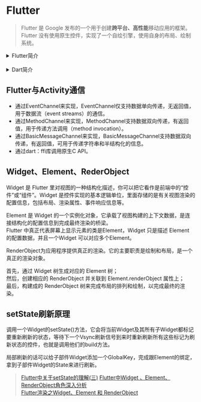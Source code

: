 # Flutter

> Flutter 是 Google 发布的一个用于创建**跨平台、高性能**移动应用的框架。  
> Flutter 没有使用原生控件，实现了一个自绘引擎，使用自身的布局、绘制系统。

<details><summary>Flutter简介</summary>

从 2017 年 Google I/O 大会上，Google 首次发布 Flutter 到 2021年8月底，已经有 127K 的 Star，Star 数量 Github 上排名前 20 。经历了4年多的时间，Flutter 生态系统得以快速增长，国内外有非常多基于 Flutter 的成功案例，国内的互联网公司基本都有专门的 Flutter 团队。总之，历时 4 年，Flutter 发展飞快，已在业界得到了广泛的关注和认可，在开发者中受到了热烈的欢迎，成为了移动跨端开发中最受欢迎的框架之一。

**Flutter的优势：**

- 生态：Flutter 生态系统发展迅速，社区非常活跃，无论是开发者数量还是第三方组件都已经非常可观。
- 技术支持：现在 Google 正在大力推广Flutter，Flutter 的作者中很多人都是来自Chromium团队，并且 Github上活跃度很高。另一个角度，从 Flutter 诞生到现在，频繁的版本发布也可以看出 Google 对 Flutter的投入的资源不小，所以在官方技术支持这方面，大可不必担心。
- 开发效率：一套代码，多端运行；并且在开发过程中 Flutter 的热重载可帮助开发者快速地进行测试、构建UI、添加功能并更快地修复错误。在 iOS 和 Android 模拟器或真机上可以实现毫秒级热重载，并且不会丢失状态。这真的很棒，相信我，如果你是一名原生开发者，体验了Flutter开发流后，很可能就不想重新回去做原生了，毕竟很少有人不吐槽原生开发的编译速度。

**跨平台技术对比：**

|技术类型|UI渲染方式|性能|开发效率|动态化|框架代表|
|--|--|--|--|--|--|
|H5 + 原生|WebView渲染|一般|高|支持|Cordova、Ionic|
|JavaScript + 原生渲染|原生控件渲染|好|中|支持|RN、Weex|
|自绘UI + 原生|调用系统API渲染|好|Flutter高, Qt低|默认不支持|Qt、Flutter|

**Flutter为什么不支持动态化？**

Flutter 的 Release 包默认是使用 Dart AOT 模式编译的，所以不支持动态化，但 Dart 还有 JIT 或 snapshot 运行方式，这些模式都是支持动态化的。

> [美团外卖Flutter动态化实践](https://tech.meituan.com/2020/06/23/meituan-flutter-flap.html)

</details>
<br>

<details><summary>Dart简介</summary>

**Dart是单线程模型，所以也就没有了所谓的主线程/子线程之分。**

Dart也是**Event-Looper**以及**Event-Queue**的模型，所有的事件都是通过**EventLooper**依次执行。  
而Dart的EventLoop就是： 从EventQueue中获取Event， 处理Event， 直到EventQueue为空。

Dart在异步调用中有三个关键词，**async、await、Future**，其中async和await需要一起使用。

在Dart中可以通过async和await进行异步操作，async表示开启一个异步操作，也可以返回一个Future结果。
如果没有返回值，则默认返回一个返回值为null的Future。

async、await本质上就是Dart对异步操作的一个语法糖，可以减少异步调用的嵌套调用，并且由async修饰后返回一个Future，外界可以以链式调用的方式调用。这个语法是JS的ES7标准中推出的，Dart的设计和JS相同。

**Future就是延时操作的一个封装，可以将异步任务封装为Future对象**。获取到Future对象后，最简单的方法就是用await修饰，并等待返回结果继续向下执行。正如上面async、await中讲到的，使用await修饰时需要配合async一起使用。

**isolate是Dart平台对线程的实现方案**，但和普通Thread不同的是，isolate拥有独立的内存，**isolate由线程和独立内存构成**。正是由于isolate线程之间的内存不共享，所以isolate线程之间并不存在资源抢夺的问题，所以也不需要锁。

</details>

## Flutter与Activity通信

- 通过EventChannel来实现，EventChannel仅支持数据单向传递，无返回值，用于数据流（event streams）的通信。  
- 通过MethodChannel来实现，MethodChannel支持数据双向传递，有返回值，用于传递方法调用（method invocation）。  
- 通过BasicMessageChannel来实现，BasicMessageChannel支持数据双向传递，有返回值，可用于传递字符串和半结构化的信息。  
- 通过dart：ffi库调用原生C API。

## Widget、Element、RederObject

Widget 是 Flutter 里对视图的一种结构化描述，你可以把它看作是前端中的“控件”或“组件”。Widget 是控件实现的基本逻辑单位，里面存储的是有关视图渲染的配置信息，包括布局、渲染属性、事件响应信息等。

Element 是 Widget 的一个实例化对象，它承载了视图构建的上下文数据，是连接结构化的配置信息到完成最终渲染的桥梁。  
Flutter 中真正代表屏幕上显示元素的类是Element，Widget 只是描述 Element 的配置数据，并且一个Widget 可以对应多个Element。

RenderObject为应用程序提供真正的渲染。它的主要职责是绘制和布局，是一个真正的渲染对象。

首先，通过 Widget 树生成对应的 Element 树；  
然后，创建相应的 RenderObject 并关联到 Element.renderObject 属性上；  
最后，构建成的 RenderObject 树来完成布局的排列和绘制，以完成最终的渲染。  

## setState刷新原理

调用一个Widget的setState()方法，它会将当前Widget及其所有子Widget都标记要重新刷新的状态，等待下一个Vsync刷新信号到来时重新刷新所有这些标记为刷新状态的控件，也就是调用他们的build方法。

局部刷新的话可以给子部件Widget添加一个GlobalKey，完成跟Element的绑定，拿到子部件Widget的State来进行刷新。


> [Flutter中关于setState的理解(三)](https://www.jianshu.com/p/24018d234210)
> [Flutter中Widget 、Element、RenderObject角色深入分析](https://zhuanlan.zhihu.com/p/183645816)  
> [Flutter渲染之Widget、Element 和 RenderObject](https://www.jianshu.com/p/71bb118517b1)